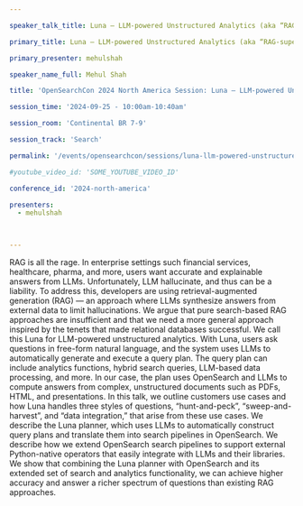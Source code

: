 ```yaml
---

speaker_talk_title: Luna — LLM-powered Unstructured Analytics (aka “RAG-supercharged”)

primary_title: Luna — LLM-powered Unstructured Analytics (aka “RAG-supercharged”)

primary_presenter: mehulshah

speaker_name_full: Mehul Shah

title: 'OpenSearchCon 2024 North America Session: Luna — LLM-powered Unstructured Analytics (aka “RAG-supercharged”)'

session_time: '2024-09-25 - 10:00am-10:40am' 

session_room: 'Continental BR 7-9' 

session_track: 'Search' 

permalink: '/events/opensearchcon/sessions/luna-llm-powered-unstructured-analytics-(aka-ragsupercharged).html' 

#youtube_video_id: 'SOME_YOUTUBE_VIDEO_ID' 

conference_id: '2024-north-america' 

presenters: 
  - mehulshah



---
```

RAG is all the rage. In enterprise settings such financial services, healthcare, pharma, and more, users want accurate and explainable answers from LLMs. Unfortunately, LLM hallucinate, and thus can be a liability. To address this, developers are using retrieval-augmented generation (RAG) — an approach where LLMs synthesize answers from external data to limit hallucinations.
We argue that pure search-based RAG approaches are insufficient and that we need a more general approach inspired by the tenets that made relational databases successful. We call this Luna for LLM-powered unstructured analytics. With Luna, users ask questions in free-form natural language, and the system uses LLMs to automatically generate and execute a query plan. The query plan can include analytics functions, hybrid search queries, LLM-based data processing, and more. In our case, the plan uses OpenSearch and LLMs to compute answers from complex, unstructured documents such as PDFs, HTML, and presentations.
In this talk, we outline customers use cases and how Luna handles three styles of questions, “hunt-and-peck”, “sweep-and-harvest”, and “data integration,” that arise from these use cases. We describe the Luna planner, which uses LLMs to automatically construct query plans and translate them into search pipelines in OpenSearch. We describe how we extend OpenSearch search pipelines to support external Python-native operators that easily integrate with LLMs and their libraries. We show that combining the Luna planner with OpenSearch and its extended set of search and analytics functionality, we can achieve higher accuracy and answer a richer spectrum of questions than existing RAG approaches.


